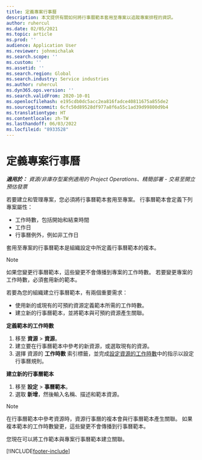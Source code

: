 ```yaml
---
title: 定義專案行事曆
description: 本文提供有關如何將行事曆範本套用至專案以追蹤專案排程的資訊。
author: ruhercul
ms.date: 02/05/2021
ms.topic: article
ms.prod: ''
audience: Application User
ms.reviewer: johnmichalak
ms.search.scope: ''
ms.custom: ''
ms.assetid: ''
ms.search.region: Global
ms.search.industry: Service industries
ms.author: ruhercul
ms.dyn365.ops.version: ''
ms.search.validFrom: 2020-10-01
ms.openlocfilehash: e195cdb0dc5acc2ea816fadce40811675a855de2
ms.sourcegitcommit: 6cfc50d89528df977a8f6a55c1ad39d99800d9b4
ms.translationtype: HT
ms.contentlocale: zh-TW
ms.lasthandoff: 06/03/2022
ms.locfileid: "8933528"
---
```

# <a name="define-project-calendars"></a>定義專案行事曆

_**適用於：** 資源/非庫存型案例適用的 Project Operations、精簡部署 - 交易至開立預估發票_

若要建立和管理專案，您必須將行事曆範本套用至專案。 行事曆範本會定義下列專案屬性：

- 工作時數，包括開始和結束時間
- 工作日
- 行事曆例外，例如非工作日

套用至專案的行事曆範本是組織設定中所定義行事曆範本的複本。

> [!NOTE]
> 如果您變更行事曆範本，這些變更不會傳播到專案的工作時數。 若要變更專案的工作時數，必須套用新的範本。

若要為您的組織建立行事曆範本，有兩個重要需求：

- 使用新的或現有的可預約資源定義範本所需的工作時數。
- 建立新的行事曆範本，並將範本與可預約資源產生關聯。

**定義範本的工作時數**

1. 移至 **資源** \> **資源**。
2. 建立要在行事曆範本中參考的新資源，或選取現有的資源。
3. 選擇 資源的 **工作時數** 索引標籤，並完成[設定資源的工作時數](/dynamics365/field-service/set-work-hours-resource)中的指示以設定行事曆規則。

**建立新的行事曆範本**

1. 移至 **設定** \> **事曆範本**。
2. 選取 **新增**，然後輸入名稱、描述和範本資源。

> [!NOTE]
> 在行事曆範本中參考資源時，資源行事曆的複本會與行事曆範本產生關聯。 如果複本範本的工作時數變更，這些變更不會傳播到行事曆範本。

您現在可以將工作範本與專案行事曆範本建立關聯。


[!INCLUDE[footer-include](../includes/footer-banner.md)]

